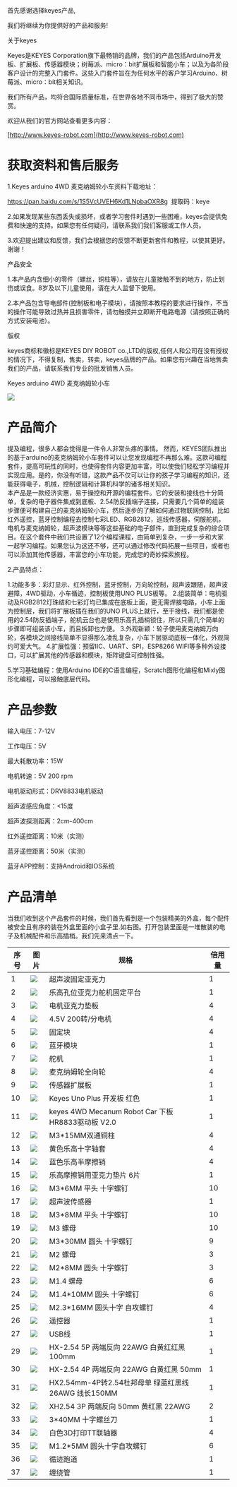 首先感谢选择keyes产品,

我们将继续为你提供好的产品和服务!

关于keyes

Keyes是KEYES Corporation旗下最畅销的品牌，我们的产品包括Arduino开发板、扩展板、传感器模块；树莓派、micro：bit扩展板和智能小车；以及为各阶段客户设计的完整入门套件。这些入门套件旨在为任何水平的客户学习Arduino、树莓派、micro：bit相关知识。

我们所有产品，均符合国际质量标准，在世界各地不同市场中，得到了极大的赞赏。

欢迎从我们的官方网站查看更多内容：

[http://www.keyes-robot.com](http://www.keyes-robot.com)

# 获取资料和售后服务

1.Keyes arduino 4WD 麦克纳姆轮小车资料下载地址：

<https://pan.baidu.com/s/1S5VcUVEH6Kd1LNpbaOXR8g> 
提取码：keye

2.如果发现某些东西丢失或损坏，或者学习套件时遇到一些困难，keyes会提供免费和快速的支持。如果您有任何疑问，请联系我们我们客服或工作人员。

3.欢迎提出建议和反馈，我们会根据您的反馈不断更新套件和教程，以使其更好。谢谢！

产品安全

1.本产品内含细小的零件（螺丝，铜柱等），请放在儿童接触不到的地方，防止划伤或误食。8岁及以下儿童使用，请在大人监督下使用。

2.本产品包含导电部件(控制板和电子模块），请按照本教程的要求进行操作，不当的操作可能导致过热并且损害零件，请勿触摸并立即断开电路电源（请按照正确的方式安装电池）。

版权

keyes商标和徽标是KEYES DIY ROBOT co.,LTD的版权,任何人和公司在没有授权的情况下，不得复制，售卖，转卖，keyes品牌的产品。如果您有兴趣在当地售卖我们的产品，请联系我们专业的批发销售人员。

Keyes arduino 4WD 麦克纳姆轮小车

![](media/1c07083433d98362725fc18f3ccaec93.jpg)

# 产品简介

提及编程，很多人都会觉得是一件令人非常头疼的事情。 然而，KEYES团队推出的基于arduino的麦克纳姆轮小车套件可以让您发现编程不再那么难。这款可编程套件，提高可玩性的同时，也使得套件内容更加丰富，可以使我们轻松学习编程并实现应用。是的，你没有听错，这款产品不仅可以让你的孩子学习编程的知识，还能获得电子，机械，控制逻辑和计算机科学的诸多相关知识。  
本产品是一款经济实惠，易于操控和开源的编程套件。它的安装和接线也十分简单，复杂的电子器件集成到底板、2.54防反插端子连接，只需要几个简单的组装步骤便可构建自己的麦克纳姆轮小车，然后逐步的了解如何通过物联网控制，比如红外遥控，蓝牙控制编程去控制七彩LED、RGB2812，巡线传感器，伺服舵机，电机与麦克纳姆轮，超声波模块等等这些基础的电子部件，直到完成复杂的综合项目。在这个套件中我们共设置了12个编程课程，由简单到复杂，一步一步和大家一起学习编程。如果您认为这还不够，还可以通过修改代码拓展一些项目，或者也可以添加其他传感器，丰富您的小车功能，完成您的奇妙探索旅程。

2.产品特点：

1.功能多多：彩灯显示、红外控制，蓝牙控制，万向轮控制，超声波跟随，超声波避障，4WD驱动，小车循迹，控制板使用UNO PLUS板等。   2.组装简单：电机驱动及RGB2812灯珠结和七彩灯均已集成在底板上面，更无需焊接电路，小车上面为控制层，我们将扩展板插在我们的UNO PLUS上就行，至于接线，我们都是使用的2.54防反插端子，舵机云台也是使用乐高孔插梢锁住，所以只需几个简单的步骤即可组装该小车，而且拆卸也方便。   3.外观新颖：轮子使用麦克纳姆万向轮，各模块之间接线简单不显得那么凌乱复杂，小车下层驱动底板一体化，外观简约可爱大气。   4.扩展性强：预留IIC、UART、SPI，ESP8266 WIFI等多种外设接口，可以扩展其他的传感器和模块，矩阵键盘可控制性强。

5.学习基础编程：使用Arduino IDE的C语言编程，Scratch图形化编程和Mixly图形化编程，可以接触底层代码。

# 产品参数

输入电压：7-12V

工作电压：5V

最大耗散功率：15W

电机转速：5V 200 rpm

电机驱动形式：DRV8833电机驱动

超声波感应角度：\<15度

超声波探测距离：2cm-400cm

红外遥控距离：10米（实测）

蓝牙遥控距离：50米（实测）

蓝牙APP控制：支持Android和IOS系统

# 产品清单

当我们收到这个产品套件的时候，我们首先看到是一个包装精美的外盒，每个配件被安全且有序的装在外盒里面的小盒子里.如右图。打开包装里面是一堆散装的电子及机械配件和乐高插梢。我们先来清点一下。

|序号|图片|规格|倍用量|
|-|-|-|-|
|1|![](media/36e597d35a447d9374b8879e459b44b0.png)|超声波固定亚克力|1|
|2|![](media/ea52e3bf5816a20fdc0935a132b127ac.png)|乐高孔位亚克力舵机固定平台|1|
|3|![](media/4d404e494751d9e997c5d38d9fa0a525.png)|电机亚克力垫板|4|
|4|![](media/e7a44f00efe96e07cf4cbec162a4f354.jpg)|4.5V 200转/分电机|4|
|5|![](media/cdca6888757bb59d21d0ddfb0b3efe44.png)|固定块 |4|
|6|![](media/5932436a0916951504a9debb97a905c3.jpg)|蓝牙模块|1|
|7|![](media/68b5473022bbef7f085e6539c2869c1a.png)|舵机|1|
|8|![](media/0209bf9bd73736ca312a325a9440b447.png)|麦克纳姆轮全向轮|4|
|9|![](media/0f8bfa2b38d53a7f9e8bb53deab1b246.png)|传感器扩展板|1|
|10|![](media/d1918aec02b05734a1d32592a46ddd1a.png)|Keyes Uno Plus 开发板 红色|1|
|11|![](media/3f3033e4ed7063fc7d51565faa8c47b8.png)|keyes 4WD Mecanum Robot Car 下板 HR8833驱动板 V2.0|1|
|12|![](media/4a9b03de4eac8fca66003186d95b85b8.png)|M3*15MM双通铜柱|4|
|13|![](media/0b9c8a47f003ba91bc107a041c8c8e5d.png)|黄色乐高十字轴套|4|
|14|![](media/7e7a918c70e25708a3509da3fe272440.png)|蓝色乐高半摩擦销|4|
|15|![](media/8945a0d13a822441890dbacf6908e99d.png)|乐高摩擦销用亚克力垫片 6片|1|
|16|![](media/3c3a01d0d8146aef912db8c1bf3fa654.png)|M3*6MM 平头 十字螺钉|10|
|17|![](media/60baddc6dce0342cf47412695736c465.png)|超声波传感器|1|
|18|![](media/c1c3766139c9ec30c317002efba34e30.png)|M3*8MM 平头 十字螺钉|10|
|19|![](media/313c8e88d573a19a0d669596bd5b903d.png)|M3 螺母|10|
|20|![](media/855bab900a1fc1b99ac45f3ef4d9dc8a.png)|M3*30MM 圆头 十字螺钉|9|
|21|![](media/5da761be5dad1e7db6f2678b0f4e862d.png)|M2 螺母|3|
|22|![](media/16e1ffdefaba3f314c9e5281546a6d48.png)|M2*8MM 圆头 十字螺钉|3|
|23|![](media/a32982f10a6324f781b8c0a847168609.png)|M1.4 螺母|6|
|24|![](media/085b138062bb96c5e3de9c4797f49670.png)|M1.4*10MM 圆头 十字螺钉|6|
|25|![](media/da0b2eb511dd27052403907c099ddf1b.png)|M2.3*16MM 圆头十字 自攻螺钉|4|
|26|![](media/0d841fc1237e1ca8d85acc408ba5c561.png)|遥控器|1|
|27|![](media/c08f32b578ae267ee6c48c02dcd64964.png)|USB线|1|
|29|![](media/6549dc64bedc0050644b4faf269a98ed.png)|HX-2.54 5P 两端反向 22AWG 白黄红红黑 100mm|1|
|30|![](media/935949a30fd2423203d4a31c81ab1dbb.png)|HX-2.54 4P 两端反向 22AWG 白黄红黑 50mm|1|
|31|![](media/0b6684a1646e19e45fdedc379fee9790.png)|HX2.54mm-4P转2.54杜邦母单 绿蓝红黑线 26AWG 线长150MM|1|
|32|![](media/cda4fb18bb2c903731edd4ed5fb8a27e.png)|XH2.54 3P 两端反向 50mm 黄红黑 22AWG|2|
|33|![](media/eb2d4d6f60a24f3bb1b4b6fb7912b30d.png)|3*40MM 十字螺丝刀|1|
|34|![](media/d8fb624cca8945934df6947bf3c27cde.png)|白色3D打印TT联轴器|4|
|35|![](media/2b2c47a12f7e282f46e8cd4bec70dc28.png)|M1.2*5MM 圆头十字自攻螺钉|6|
|36|![](media/5fb0cd025e5a7bdbe921db99be26bb62.png)|循迹跑道|1|
|37|![](media/cd6bdfaa1fcf60b38c099c8adb8dd5ea.png)|缠绕管|1|





